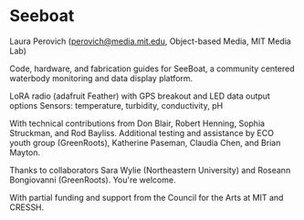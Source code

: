 # Seeboat

Laura Perovich (perovich@media.mit.edu, Object-based Media, MIT Media Lab)

Code, hardware, and fabrication guides for SeeBoat, a community centered waterbody monitoring and data display platform. 

LoRA radio (adafruit Feather) with GPS breakout and LED data output options
Sensors: temperature, turbidity, conductivity, pH

With technical contributions from Don Blair, Robert Henning, Sophia Struckman, and Rod Bayliss. Additional testing and assistance by ECO youth group (GreenRoots), Katherine Paseman, Claudia Chen, and Brian Mayton. 

Thanks to collaborators Sara Wylie (Northeastern University) and Roseann Bongiovanni (GreenRoots). 
You're welcome.

With partial funding and support from the Council for the Arts at MIT and CRESSH.

